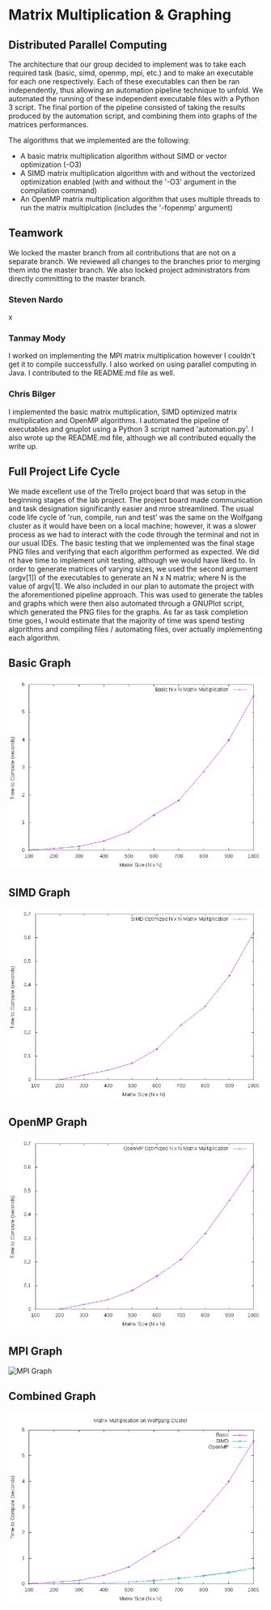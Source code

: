 # Matrix Multiplication & Graphing

## Distributed Parallel Computing
The architecture that our group decided to implement was to take each required task (basic, simd, openmp, mpi, etc.) and to make an executable for each one respectively. Each of these executables can then be ran independently, thus allowing an automation pipeline technique to unfold. We automated the running of these independent executable files with a Python 3 script. The final portion of the pipeline consisted of taking the results produced by the automation script, and combining them into graphs of the matrices performances.
<br />

The algorithms that we implemented are the following:
- A basic matrix multiplication algorithm without SIMD or vector optimization (-O3)
- A SIMD matrix multiplication algorithm with and without the vectorized optimization enabled (with and without the '-O3' argument in the compilation command)
- An OpenMP matrix multiplication algorithm that uses multiple threads to run the matrix multiplcation (includes the '-fopenmp' argument)

## Teamwork
We locked the master branch from all contributions that are not on a separate branch. We reviewed all changes to the branches prior to merging them into the master branch. We also locked project administrators from directly committing to the master branch.

### Steven Nardo
x

### Tanmay Mody
I worked on implementing the MPI matrix multiplication however I couldn't get it to compile successfully. I also worked on using parallel computing in Java. I contributed to the README.md file as well.

### Chris Bilger
I implemented the basic matrix multiplication, SIMD optimized matrix multiplication and OpenMP algorithms. I automated the pipeline of executables and gnuplot using a Python 3 script named 'automation.py'. I also wrote up the README.md file, although we all contributed equally the write up.

## Full Project Life Cycle
We made excellent use of the Trello project board that was setup in the beginning stages of the lab project. The project board made communication and task designation significantly easier and mroe streamlined. The usual code life cycle of 'run, compile, run and test' was the same on the Wolfgang cluster as it would have been on a local machine; however, it was a slower process as we had to interact with the code through the terminal and not in our usual IDEs. The basic testing that we implemented was the final stage PNG files and verifying that each algorithm performed as expected. We did nt have time to implement unit testing, although we would have liked to. In order to generate matrices of varying sizes, we used the second argument (argv[1]) of the executables to generate an N x N matrix; where N is the value of argv[1]. We also included in our plan to automate the project with the aforementioned pipeline approach. This was used to generate the tables and graphs which were then also automated through a GNUPlot script, which generated the PNG files for the graphs. As far as task completion time goes, I would estimate that the majority of time was spend testing algorithms and compiling files / automating files, over actually implementing each algorithm.

## Basic Graph
![Basic Graph](basic.png)

## SIMD Graph
![SIMD Graph](simd.png)

## OpenMP Graph
![OpenMP Graph](openmp.png)

## MPI Graph
![MPI Graph](mpi.png)

## Combined Graph
![Combined Graph](combined.png)
